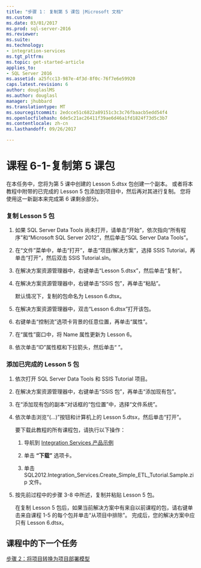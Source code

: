 ```yaml
---
title: "步骤 1： 复制第 5 课包 |Microsoft 文档"
ms.custom: 
ms.date: 03/01/2017
ms.prod: sql-server-2016
ms.reviewer: 
ms.suite: 
ms.technology:
- integration-services
ms.tgt_pltfrm: 
ms.topic: get-started-article
applies_to:
- SQL Server 2016
ms.assetid: a25fcc13-987e-4f3d-8f0c-76f7e6e59920
caps.latest.revision: 6
author: douglaslMS
ms.author: douglasl
manager: jhubbard
ms.translationtype: MT
ms.sourcegitcommit: 2edcce51c6822a89151c3c3c76fbaacb5edd54f4
ms.openlocfilehash: 6de5c21ac26411f39ae6d46a1fd1824f73d5c3b7
ms.contentlocale: zh-cn
ms.lasthandoff: 09/26/2017

---
```

# <a name="lesson-6-1---copying-the-lesson-5-package"></a>课程 6-1-复制第 5 课包
在本任务中，您将为第 5 课中创建的 Lesson 5.dtsx 包创建一个副本。 或者将本教程中附带的已完成的 Lesson 5 包添加到项目中，然后再对其进行复制。 您将使用这一新副本来完成第 6 课剩余部分。  
  
### <a name="to-copy-the-lesson-5-package"></a>复制 Lesson 5 包  
  
1.  如果 SQL Server Data Tools 尚未打开，请单击“开始”，依次指向“所有程序”和“Microsoft SQL Server 2012”，然后单击“SQL Server Data Tools”。  
  
2.  在“文件”菜单中，单击“打开”，单击“项目/解决方案”，选择 SSIS Tutorial，再单击“打开”，然后双击 SSIS Tutorial.sln。  
  
3.  在解决方案资源管理器中，右键单击“Lesson 5.dtsx”，然后单击“复制”。  
  
4.  在解决方案资源管理器中，右键单击“SSIS 包”，再单击“粘贴”。  
  
    默认情况下，复制的包命名为 Lesson 6.dtsx。  
  
5.  在解决方案资源管理器中，双击“Lesson 6.dtsx”打开该包。  
  
6.  右键单击“控制流”选项卡背景的任意位置，再单击“属性”。  
  
7.  在“属性”窗口中，将 Name 属性更新为 Lesson 6。  
  
8.  依次单击“ID”属性框和下拉箭头，然后单击“ <Generate New ID>”。  
  
### <a name="to-add-the-completed-lesson-5-package"></a>添加已完成的 Lesson 5 包  
  
1.  依次打开 SQL Server Data Tools 和 SSIS Tutorial 项目。  
  
2.  在解决方案资源管理器中，右键单击“SSIS 包”，再单击“添加现有包”。  
  
3.  在“添加现有包的副本”对话框的“包位置”中，选择“文件系统”。  
  
4.  依次单击浏览“(...)”按钮和计算机上的 Lesson 5.dtsx，然后单击“打开”。  
  
    要下载此教程的所有课程包，请执行以下操作：  
  
    1.  导航到 [Integration Services 产品示例](http://go.microsoft.com/fwlink/?LinkId=275027)  
  
    2.  单击 **“下载”** 选项卡。  
  
    3.  单击 SQL2012.Integration_Services.Create_Simple_ETL_Tutorial.Sample.zip 文件。  
  
5.  按先前过程中的步骤 3-8 中所述，复制并粘贴 Lesson 5 包。  
  
    在复制 Lesson 5 包后，如果当前解决方案中有来自以前课程的包，请右键单击来自课程 1-5 的每个包并单击“从项目中排除”。 完成后，您的解决方案中应只有 Lesson 6.dtsx。  
  
## <a name="next-task-in-lesson"></a>课程中的下一个任务  
[步骤 2：将项目转换为项目部署模型](../integration-services/lesson-6-2-converting-the-project-to-the-project-deployment-model.md)  
  

